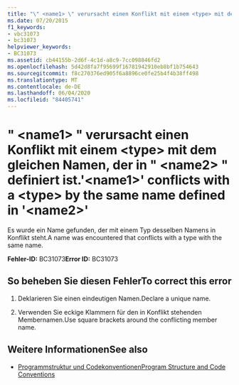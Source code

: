 ```yaml
---
title: "\" <name1> \" verursacht einen Konflikt mit einem <type> mit dem gleichen Namen, der in \" <name2> \" definiert ist."
ms.date: 07/20/2015
f1_keywords:
- vbc31073
- bc31073
helpviewer_keywords:
- BC31073
ms.assetid: cb44155b-2d6f-4c1d-a8c9-7cc098846fd2
ms.openlocfilehash: 5d42d8fa7f95699f16781942910eb8bf1b754643
ms.sourcegitcommit: f8c270376ed905f6a8896ce0fe25b4f4b38ff498
ms.translationtype: MT
ms.contentlocale: de-DE
ms.lasthandoff: 06/04/2020
ms.locfileid: "84405741"
---
```

# <a name="name1-conflicts-with-a-type-by-the-same-name-defined-in-name2"></a><span data-ttu-id="f3ca7-102">" \<name1> " verursacht einen Konflikt mit einem \<type> mit dem gleichen Namen, der in " \<name2> " definiert ist.</span><span class="sxs-lookup"><span data-stu-id="f3ca7-102">'\<name1>' conflicts with a \<type> by the same name defined in '\<name2>'</span></span>
<span data-ttu-id="f3ca7-103">Es wurde ein Name gefunden, der mit einem Typ desselben Namens in Konflikt steht.</span><span class="sxs-lookup"><span data-stu-id="f3ca7-103">A name was encountered that conflicts with a type with the same name.</span></span>  
  
 <span data-ttu-id="f3ca7-104">**Fehler-ID:** BC31073</span><span class="sxs-lookup"><span data-stu-id="f3ca7-104">**Error ID:** BC31073</span></span>  
  
## <a name="to-correct-this-error"></a><span data-ttu-id="f3ca7-105">So beheben Sie diesen Fehler</span><span class="sxs-lookup"><span data-stu-id="f3ca7-105">To correct this error</span></span>  
  
1. <span data-ttu-id="f3ca7-106">Deklarieren Sie einen eindeutigen Namen.</span><span class="sxs-lookup"><span data-stu-id="f3ca7-106">Declare a unique name.</span></span>  
  
2. <span data-ttu-id="f3ca7-107">Verwenden Sie eckige Klammern für den in Konflikt stehenden Membernamen.</span><span class="sxs-lookup"><span data-stu-id="f3ca7-107">Use square brackets around the conflicting member name.</span></span>  
  
## <a name="see-also"></a><span data-ttu-id="f3ca7-108">Weitere Informationen</span><span class="sxs-lookup"><span data-stu-id="f3ca7-108">See also</span></span>

- [<span data-ttu-id="f3ca7-109">Programmstruktur und Codekonventionen</span><span class="sxs-lookup"><span data-stu-id="f3ca7-109">Program Structure and Code Conventions</span></span>](../programming-guide/program-structure/program-structure-and-code-conventions.md)
